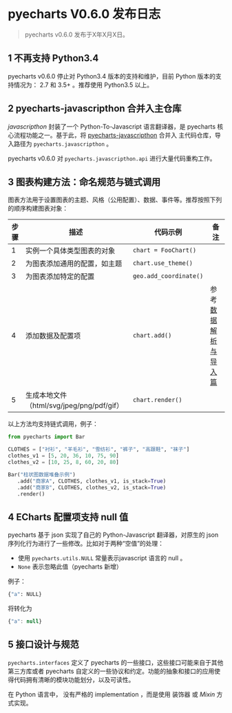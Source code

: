 # pyecharts V0.6.0 发布日志

> pyecharts v0.6.0 发布于X年X月X日。

## 1 不再支持 Python3.4

pyecharts v0.6.0 停止对 Python3.4 版本的支持和维护，目前 Python 版本的支持情况为： 2.7 和 3.5+ 。推荐使用 Python3.5 以上。

## 2 pyecharts-javascripthon 合并入主仓库

*javascripthon* 封装了一个 Python-To-Javascript 语言翻译器，是 pyecharts 核心流程功能之一。基于此，将 [pyecharts-javascripthon](https://github.com/pyecharts/pyecharts-javascripthon) 合并入 主代码仓库，导入路径为 `pyecharts.javascripthon` 。

pyecharts v0.6.0  对 `pyecharts.javascripthon.api` 进行大量代码重构工作。


## 3 图表构建方法：命名规范与链式调用

图表方法用于设置图表的主题、风格（公用配置）、数据、事件等。推荐按照下列的顺序构建图表对象：

| 步骤 | 描述                                      | 代码示例               | 备注                                       |
| ---- | ----------------------------------------- | ---------------------- | ------------------------------------------ |
| 1    | 实例一个具体类型图表的对象                | `chart = FooChart()`   |                                            |
| 2    | 为图表添加通用的配置，如主题              | `chart.use_theme()`    |                                            |
| 3    | 为图表添加特定的配置                      | `geo.add_coordinate()` |                                            |
| 4    | 添加数据及配置项                          | `chart.add()`          | 参考 [数据解析与导入篇](zh-cn/data_import) |
| 5    | 生成本地文件（html/svg/jpeg/png/pdf/gif） | `chart.render()`       |                                            |

以上方法均支持链式调用，例子：

```python
from pyecharts import Bar

CLOTHES = ["衬衫", "羊毛衫", "雪纺衫", "裤子", "高跟鞋", "袜子"]
clothes_v1 = [5, 20, 36, 10, 75, 90]
clothes_v2 = [10, 25, 8, 60, 20, 80]

Bar("柱状图数据堆叠示例")
   .add("商家A", CLOTHES, clothes_v1, is_stack=True)
   .add("商家B", CLOTHES, clothes_v2, is_stack=True)
   .render()
```



## 4 ECharts 配置项支持 null 值

pyecharts 基于 json 实现了自己的 Python-Javascript 翻译器，对原生的 json 序列化行为进行了一些修改。比如对于两种“空值”的处理：

- 使用 `pyecharts.utils.NULL` 常量表示javascript 语言的 null 。
- `None` 表示忽略此值（pyecharts 新增）

例子：

```python
{"a": NULL}
```
将转化为

```javascript
{"a": null}
```

## 5 接口设计与规范

`pyecharts.interfaces` 定义了 pyecharts 的一些接口，这些接口可能来自于其他第三方库或者 pyecharts 自定义的一些协议和约定。功能的抽象和接口的应用使得代码拥有清晰的模块功能划分，以及可读性。

在 Python 语言中， 没有严格的 implementation ，而是使用 装饰器 或 *Mixin* 方式实现。